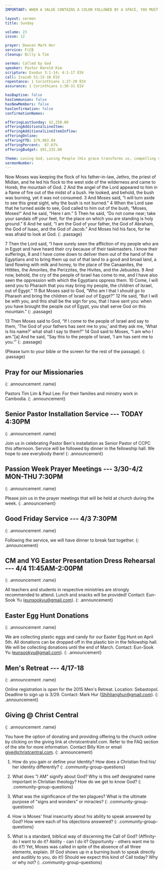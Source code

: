 ```yaml
---
IMPORTANT: WHEN A VALUE CONTAINS A COLON FOLLOWED BY A SPACE, YOU MUST USE &#58;

layout: sermon
title: Sunday

volume: 23
issue: 12

prayer: Deacon Mark Hur
service: FiCB
cleanup: Billy & Tim

sermon: Called by God
speaker: Pastor Harold Kim
scripture: Exodus 3:1-14; 4:1-17 ESV
call: Isaiah 51:15-16 ESV
repentance: 1 Corinthians 1:27-29 ESV
assurance: 1 Corinthians 1:30-31 ESV

hasBaptism: false
hasCommunion: false
hasNewMembers: false
hasConfirmation: false
confirmationNames: 

offeringLastSunday: $2,250.00
offeringAdditionalLineItem: 
offeringAdditionalLineItemInflow: 
offeringOnline: 
offeringYTD: $79,983.84
offeringPercent:  87.67% 
offeringBudget: $91,235.00

theme: Loving God, Loving People (His grace transforms us, compelling us to love others)
sermonNumber: 
---
```

Now Moses was keeping the flock of his father-in-law, Jethro, the priest of Midian, and he led his flock to the west side of the wilderness and came to Horeb, the mountain of God. 2 And the angel of the Lord appeared to him in a flame of fire out of the midst of a bush. He looked, and behold, the bush was burning, yet it was not consumed. 3 And Moses said, “I will turn aside to see this great sight, why the bush is not burned.” 4 When the Lord saw that he turned aside to see, God called to him out of the bush, “Moses, Moses!” And he said, “Here I am.” 5 Then he said, “Do not come near; take your sandals off your feet, for the place on which you are standing is holy ground.” 6 And he said, “I am the God of your father, the God of Abraham, the God of Isaac, and the God of Jacob.” And Moses hid his face, for he was afraid to look at God.
{: .passage}

7 Then the Lord said, “I have surely seen the affliction of my people who are in Egypt and have heard their cry because of their taskmasters. I know their sufferings, 8 and I have come down to deliver them out of the hand of the Egyptians and to bring them up out of that land to a good and broad land, a land flowing with milk and honey, to the place of the Canaanites, the Hittites, the Amorites, the Perizzites, the Hivites, and the Jebusites. 9 And now, behold, the cry of the people of Israel has come to me, and I have also seen the oppression with which the Egyptians oppress them. 10 Come, I will send you to Pharaoh that you may bring my people, the children of Israel, out of Egypt.” 11 But Moses said to God, “Who am I that I should go to Pharaoh and bring the children of Israel out of Egypt?” 12 He said, “But I will be with you, and this shall be the sign for you, that I have sent you: when you have brought the people out of Egypt, you shall serve God on this mountain.”
{: .passage}

13 Then Moses said to God, “If I come to the people of Israel and say to them, ‘The God of your fathers has sent me to you,’ and they ask me, ‘What is his name?’ what shall I say to them?” 14 God said to Moses, “I am who I am.”[a] And he said, “Say this to the people of Israel, ‘I am has sent me to you.’”
{: .passage}

(Please turn to your bible or the screen for the rest of the passage).
{: .passage}



## Pray for our Missionaries
{: .announcement .name}

Pastors Tim Lim & Paul Lee: For their families and ministry work in Cambodia.
{: .announcement}

## Senior Pastor Installation Service --- TODAY 4:30PM
{: .announcement .name}

Join us in celebrating Pastor Ben's installation as Senior Pastor of CCPC this afternoon. Service will be followed by dinner in the fellowship hall. We hope to see everybody there!
{: .announcement}

## Passion Week Prayer Meetings --- 3/30-4/2 MON-THU 7:30PM
{: .announcement .name}

Please join us in the prayer meetings that will be held at church during the week.
{: .announcement}

## Good Friday Service --- 4/3 7:30PM
{: .announcement .name}

Following the service, we will have dinner to break fast together.
{: .announcement}

## CM and YG Easter Presentation Dress Rehearsal --- 4/4 11:45AM-2:00PM
{: .announcement .name}

All teachers and students in respective ministries are strongly recommended to attend. Lunch and snacks will be provided! Contact: Eun-Sook Yu (eunsookyu@gmail.com).
{: .announcement}

## Easter Egg Hunt Donations
{: .announcement .name}

We are collecting plastic eggs and candy for our Easter Egg Hunt on April 5th.  All donations can be dropped off in the plastic bin in the fellowship hall.  We will be collecting donations until the end of March. Contact: Eun-Sook Yu (eunsookyu@gmail.com).
{: .announcement}

## Men's Retreat --- 4/17-18
{: .announcement .name}

Online registration is open for the 2015 Men's Retreat. Location: Sebastopol. Deadline to sign up is 3/29. Contact: Mark Hur (Shihlianghur@gmail.com).
{: .announcement}

## Giving @ Christ Central
{: .announcement .name}

You have the option of donating and providing offering to the church online by clicking on the giving link at christcentralsf.com. Refer to the FAQ section of the site for more information. Contact Billy Kim or email give@christcentral.com. 
{: .announcement}




1) How do you gain or define your Identity? How does a Christian find his/ her identity differently?
{: .community-group-questions}

2) What does "I AM" signify about God? Why is this self designated name important in Christian theology? How do we get to know God? 
{: .community-group-questions}

3) What was the significance of the ten plagues? What is the ultimate purpose of "signs and wonders" or miracles?
{: .community-group-questions}

4) How is Moses' final insecurity about his ability to speak answered by God? How were each of his objections answered?
{: .community-group-questions}

5) What is a standard, biblical way of discerning the Call of God? (Affinity- do I want to do it? Ability - can I do it? Opportunity - others want me to do it?) Yet, Moses was called in spite of the absence of all three elements, explain. (If God shows up in a burning bush to speak directly and audibly to you, do it!) Should we expect this kind of Call today? Why or why not? 
{: .community-group-questions}



